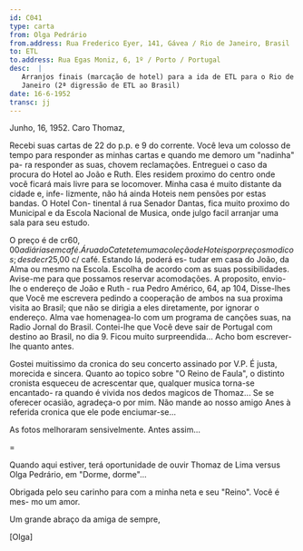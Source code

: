 ```yaml
---
id: C041
type: carta
from: Olga Pedrário
from.address: Rua Frederico Eyer, 141, Gávea / Rio de Janeiro, Brasil
to: ETL
to.address: Rua Egas Moniz, 6, 1º / Porto / Portugal
desc:  |
   Arranjos finais (marcação de hotel) para a ida de ETL para o Rio de 
   Janeiro (2ª digressão de ETL ao Brasil)
date: 16-6-1952
transc: jj
---
```



Junho, 16, 1952.
Caro Thomaz,

Recebi suas cartas de 22 do p.p. e 9 do corrente. Você leva um colosso de
tempo para responder as minhas cartas e quando me demoro um "nadinha" pa-
ra responder as suas, chovem reclamações. Entreguei o caso da procura do
Hotel ao João e Ruth. Eles residem proximo do centro onde você ficará
mais livre para se locomover. Minha casa é muito distante da cidade e, infe-
lizmente, não há ainda Hoteis nem pensões por estas bandas. O Hotel Con-
tinental á rua Senador Dantas, fica muito proximo do Municipal e da Escola
Nacional de Musica, onde julgo facil arranjar uma sala para seu estudo.

O preço é de cr$60,00 a diária sem café. Á rua do Catete tem uma coleção
de Hoteis por preços modicos;desde cr$25,00 c/ café. Estando lá, poderá es-
tudar em casa do João, da Alma ou mesmo na Escola. Escolha de acordo com as
suas possibilidades. Avise-me para que possamos reservar acomodações. A
proposito, envio-lhe o endereço de João e Ruth - rua Pedro Américo, 64, ap
104, Disse-lhes que Você me escrevera pedindo a cooperação de ambos na
sua proxima visita ao Brasil; que não se dirigia a eles diretamente, por
ignorar o endereço. Alma vae homenagea-lo com um programa de canções suas,
na Radio Jornal do Brasil. Contei-lhe que Você deve sair de Portugal com
destino ao Brasil, no dia 9. Ficou muito surpreendida... Acho bom escrever-
lhe quanto antes.

Gostei muitissimo da cronica do seu concerto assinado por V.P. É justa,
morecida e sincera. Quanto ao topico sobre "O Reino de Faula", o distinto
cronista esqueceu de acrescentar que, qualquer musica torna-se encantado-
ra quando é vivida nos dedos magicos de Thomaz... Se se oferecer ocasião,
agradeça-o por mim. Não mande ao nosso amigo Anes à referida cronica que
ele pode enciumar-se...

As fotos melhoraram sensivelmente. Antes assim...

=

Quando aqui estiver, terá oportunidade de ouvir Thomaz de Lima versus Olga
Pedrário, em "Dorme, dorme"...

Obrigada pelo seu carinho para com a minha neta e seu "Reino". Você é mes-
mo um amor.

Um grande abraço da amiga de sempre,

[Olga]
